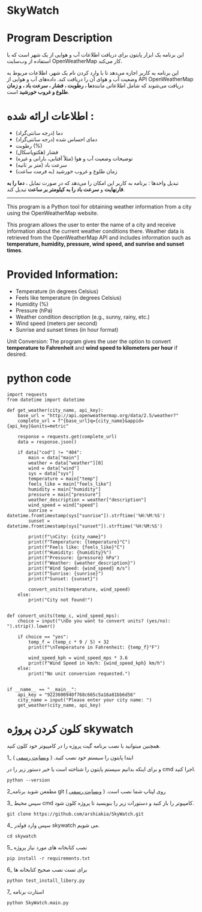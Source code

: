 # SkyWatch

# Program Description

این برنامه یک ابزار پایتون برای دریافت اطلاعات آب و هوایی از یک شهر است که با استفاده از وب‌سایت OpenWeatherMap کار می‌کند.

این برنامه به کاربر اجازه می‌دهد تا با وارد کردن نام یک شهر، اطلاعات مربوط به وضعیت آب و هوای آن را دریافت کند.
داده‌های آب و هوایی از API OpenWeatherMap دریافت می‌شوند که شامل اطلاعاتی مانند**دما ، رطوبت ، فشار ، سرعت باد ، و زمان طلوع و غروب خورشید** است.

# اطلاعات ارائه شده :

   - دما (درجه سانتی‌گراد)
   - دمای احساس شده (درجه سانتی‌گراد)
   - رطوبت (%)
   - فشار (هکتوپاسکال)
   - توضیحات وضعیت آب و هوا (مثلاً آفتابی، بارانی و غیره)
   - سرعت باد (متر بر ثانیه)
   - زمان طلوع و غروب خورشید (به فرمت ساعت)

تبدیل واحدها :
برنامه به کاربر این امکان را می‌دهد که در صورت تمایل ، **دما را به فارنهایت** و **سرعت باد را به کیلومتر بر ساعت** تبدیل کند.

---


This program is a Python tool for obtaining weather information from a city using the OpenWeatherMap website.

This program allows the user to enter the name of a city and receive information about the current weather conditions there. Weather data is retrieved from the OpenWeatherMap API and includes information such as **temperature, humidity, pressure, wind speed, and sunrise and sunset times**.

# Provided Information:

- Temperature (in degrees Celsius)
- Feels like temperature (in degrees Celsius)
- Humidity (%)
- Pressure (hPa)
- Weather condition description (e.g., sunny, rainy, etc.)
- Wind speed (meters per second)
- Sunrise and sunset times (in hour format)

Unit Conversion:
The program gives the user the option to convert **temperature to Fahrenheit** and **wind speed to kilometers per hour** if desired.

# python code
```
import requests
from datetime import datetime

def get_weather(city_name, api_key):
    base_url = "http://api.openweathermap.org/data/2.5/weather?"
    complete_url = f"{base_url}q={city_name}&appid={api_key}&units=metric"

    response = requests.get(complete_url)
    data = response.json()

    if data["cod"] != "404":
        main = data["main"]
        weather = data["weather"][0]
        wind = data["wind"]
        sys = data["sys"]
        temperature = main["temp"]
        feels_like = main["feels_like"]
        humidity = main["humidity"]
        pressure = main["pressure"]
        weather_description = weather["description"]
        wind_speed = wind["speed"]
        sunrise = datetime.fromtimestamp(sys["sunrise"]).strftime('%H:%M:%S')
        sunset = datetime.fromtimestamp(sys["sunset"]).strftime('%H:%M:%S')

        print(f"\nCity: {city_name}")
        print(f"Temperature: {temperature}°C")
        print(f"Feels like: {feels_like}°C")
        print(f"Humidity: {humidity}%")
        print(f"Pressure: {pressure} hPa")
        print(f"Weather: {weather_description}")
        print(f"Wind Speed: {wind_speed} m/s")
        print(f"Sunrise: {sunrise}")
        print(f"Sunset: {sunset}")

        convert_units(temperature, wind_speed)
    else:
        print("City not found!")


def convert_units(temp_c, wind_speed_mps):
    choice = input("\nDo you want to convert units? (yes/no): ").strip().lower()

    if choice == "yes":
        temp_f = (temp_c * 9 / 5) + 32
        print(f"\nTemperature in Fahrenheit: {temp_f}°F")

        wind_speed_kph = wind_speed_mps * 3.6
        print(f"Wind Speed in km/h: {wind_speed_kph} km/h")
    else:
        print("No unit conversion requested.")


if __name__ == "__main__":
    api_key = "9223600940f768c665c5a16a81bb6d56"
    city_name = input("Please enter your city name: ")
    get_weather(city_name, api_key)
```
# کلون کردن پروژه skywatch 

همچنین میتوانید با نصب برنامه گیت  پروژه را در کامپیوتر خود کلون کنید.

1_ ابتدا پایتون را سیستم خود نصب کنید. ( [وبسایت رسمی](https://www.python.org/downloads/)  )

و برای اینکه بدانیم سیستم پایتون را شناخته است یا خیر دستور زیر را در cmd اجرا کنید.
```
python --version
```
2_مطمعن شوید برنامه git روی لپتاپ شما نصب است. ( [وبسایت رسمی](https://git-scm.com/downloads)  )


3_ سپس محیط cmd کامپیوتر را باز کنید و دستورات زیر را بنویسید تا پروژه کلون شود.
```
git clone https://github.com/arshiakia/SkyWatch.git
```
4_ سپس وارد فولدر skywatch می شویم.
```
cd skywatch
```
5_ نصب کتابخانه های مورد نیاز پروژه
```
pip install -r requirements.txt
```

6_ برای تست نصب صحیح کتابخانه ها
```
python test_install_libery.py
```
7_ استارت برنامه
```
python SkyWatch.main.py
```

